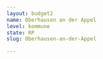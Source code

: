 ```yaml
---
layout: budget2
name: Oberhausen an der Appel
level: kommune
state: RP
slug: Oberhausen-an-der-Appel

---
```



